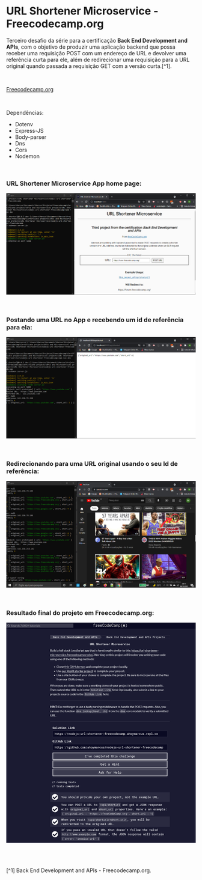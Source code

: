 # URL Shortener Microservice - Freecodecamp.org


Terceiro desafio da série para a certificação **Back End Development and APIs**, com o objetivo de produzir uma aplicação backend que possa receber uma requisição POST com um endereço de URL e devolver uma referência curta para ele, além de redirecionar uma requisição para a URL original quando passada a requisição GET com a versão curta.[^1].

<br />

[Freecodecamp.org](https://www.freecodecamp.org/learn/back-end-development-and-apis/)



<br />


Dependências:

- Dotenv
- Express-JS
- Body-parser
- Dns
- Cors
- Nodemon




<br />

### URL Shortener Microservice App home page:          
![URL Shortener Microservice App home page](/public/images/url-shortener-microservice-home-page.png)



<br />

### Postando uma URL no App e recebendo um id de referência para ela:          
![Postando uma URL no App e recebendo um id de referência para ela](/public/images/posting-a-url-at-the-app.png)



<br />

### Redirecionando para uma URL original usando o seu Id de referência:          
![Redirecionando para uma URL original usando o seu Id de referência](/public/images/redirecting-to-original-url-using-its-id.png)




<br />

### Resultado final do projeto em Freecodecamp.org:               
![Resultado final do projeto em Freecodecamp.org](/public/images/url-shortener-microservice-freecodecamp.png)



<br />





<br />

[^1] Back End Development and APIs - Freecodecamp.org.






